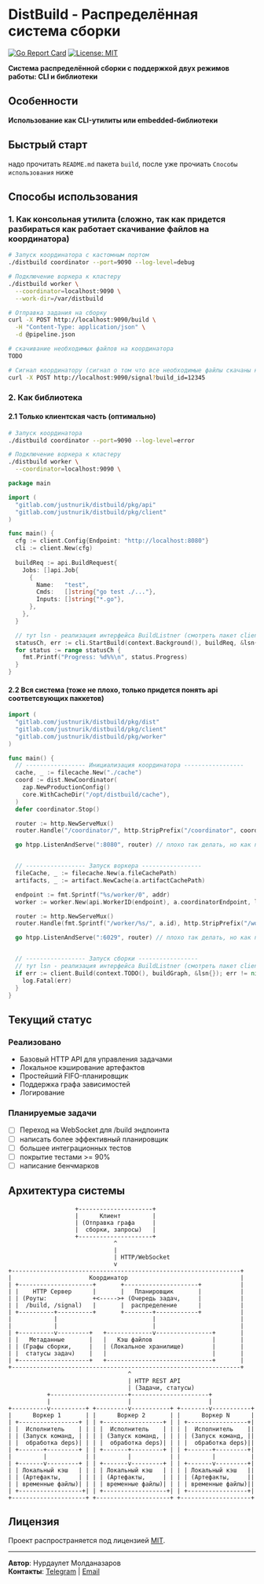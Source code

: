 # DistBuild - Распределённая система сборки

[![Go Report Card](https://goreportcard.com/badge/gitlab.com/justnurik/distbuild)](https://goreportcard.com/report/gitlab.com/justnurik/distbuild)
[![License: MIT](https://img.shields.io/badge/License-MIT-blue.svg)](https://opensource.org/licenses/MIT)

**Система распределённой сборки с поддержкой двух режимов работы: CLI и библиотеки**

## Особенности
**Использование как CLI-утилиты или embedded-библиотеки**

## Быстрый старт
надо прочитать `README.md` пакета `build`, после уже прочиать `Способы использования` ниже

## Способы использования

### 1. Как консольная утилита (сложно, так как придется разбираться как работает скачивание файлов на координатора)

```bash
# Запуск координатора с кастомным портом
./distbuild coordinator --port=9090 --log-level=debug

# Подключение воркера к кластеру
./distbuild worker \
  --coordinator=localhost:9090 \
  --work-dir=/var/distbuild

# Отправка задания на сборку
curl -X POST http://localhost:9090/build \
  -H "Content-Type: application/json" \
  -d @pipeline.json

# скачивание необходимых файлов на координатора
TODO

# Сигнал координатору (сигнал о том что все необходимые файлы скачаны на координатора)
curl -X POST http://localhost:9090/signal?build_id=12345
```

### 2. Как библиотека

#### 2.1 Только клиентская часть (оптимально)

```bash
# Запуск координатора
./distbuild coordinator --port=9090 --log-level=error

# Подключение воркера к кластеру
./distbuild worker \
  --coordinator=localhost:9090 \
```

```go
package main

import (
  "gitlab.com/justnurik/distbuild/pkg/api"
  "gitlab.com/justnurik/distbuild/pkg/client"
)

func main() {
  cfg := client.Config{Endpoint: "http://localhost:8080"}
  cli := client.New(cfg)
  
  buildReq := api.BuildRequest{
    Jobs: []api.Job{
      {
        Name:   "test",
        Cmds:   []string{"go test ./..."},
        Inputs: []string{"*.go"},
      },
    },
  }

  // тут lsn - реализация интерфейса BuildListner (смотреть пакет client)
  statusCh, err := cli.StartBuild(context.Background(), buildReq, &lsn{})
  for status := range statusCh {
    fmt.Printf("Progress: %d%%\n", status.Progress)
  }
}
```

#### 2.2 Вся система (тоже не плохо, только придется понять api соответсвующих паккетов)

```go
import (
  "gitlab.com/justnurik/distbuild/pkg/dist"
  "gitlab.com/justnurik/distbuild/pkg/client"
  "gitlab.com/justnurik/distbuild/pkg/worker"
)

func main() {
  // ----------------- Инициализация координатора -----------------
  cache, _ := filecache.New("./cache")
  coord := dist.NewCoordinator(
    zap.NewProductionConfig()
    core.WithCacheDir("/opt/distbuild/cache"),
  )
  defer coordinator.Stop()

  router := http.NewServeMux()
  router.Handle("/coordinator/", http.StripPrefix("/coordinator", coordinator))

  go htpp.ListenAndServe(":8080", router) // плохо так делать, но как пример сойдет 


  // ----------------- Запуск воркера -----------------
  fileCache, _ := filecache.New(a.fileCachePath)
  artifacts, _ := artifact.NewCache(a.artifactCachePath)

  endpoint := fmt.Sprintf("%s/worker/0", addr)
  worker := worker.New(api.WorkerID(endpoint), a.coordinatorEndpoint, logger, fileCache, artifacts)

  router := http.NewServeMux()
  router.Handle(fmt.Sprintf("/worker/%s/", a.id), http.StripPrefix("/worker/"+a.id, worker))

  go htpp.ListenAndServe(":6029", router) // плохо так делать, но как пример сойдет 


  // ----------------- Запуск сборки -----------------
  // тут lsn - реализация интерфейса BuildListner (смотреть пакет client)
  if err := client.Build(context.TODO(), buildGraph, &lsn{}); err != nil {
    log.Fatal(err)
  }
}
```

## Текущий статус

### Реализовано
- Базовый HTTP API для управления задачами
- Локальное кэширование артефактов
- Простейший FIFO-планировщик
- Поддержка графа зависимостей
- Логирование

### Планируемые задачи
- [ ] Переход на WebSocket для /build эндпоинта
- [ ] написать более эффективный планировщик
- [ ] большее интеграционных тестов
- [ ] покрытие тестами >= 90%
- [ ] написание бенчмарков

## Архитектура системы
```
                   +---------------------+
                   |      Клиент         |
                   | (Отправка графа     |
                   |  сборки, запросы)   |
                   +---------------------+
                              ^
                              |
                              | HTTP/WebSocket
                              v
+-----------------------------------------------------------------+
|                      Координатор                                |
| +---------------------+       +---------------------+           |
| |    HTTP Сервер      |       |   Планировщик       |           |
| | (Роуты:             +<----->+ (Очередь задач,     |           |
| |  /build, /signal)   |       |  распределение      |           |
| +----------+----------+       +--------+------------+           |
|            |                           |                        |
|            |                           |                        |
| +----------v---------+   +-------------v----------------+       |
| |   Метаданные       |   |   Кэш файлов                 |       |
| | (Графы сборки,     |   | (Локальное хранилище)        |       |
| |  статусы задач)    |   |                              |       |
| +--------------------+   +------------------------------+       |
+-----------------------------------------------------------------+
                                  ^
                                  | HTTP REST API
                                  | (Задачи, статусы)
           +----------------------+----------------------+
           |                      |                      |
+----------v----------+ +---------v-----------+ +--------v-----------+
|      Воркер 1       | |      Воркер 2       | |      Воркер N      |
| +-----------------+ | | +-----------------+ | | +-----------------+|
| |  Исполнитель    | | | |  Исполнитель    | | | |  Исполнитель    ||
| | (Запуск команд, | | | | (Запуск команд, | | | | (Запуск команд, ||
| |  обработка deps)| | | |  обработка deps)| | | |  обработка deps)||
| +-------+---------+ | | +-------+---------+ | | +-------+---------+|
|         |           | |         |           | |         |          |
| +-------v---------+ | | +-------v---------+ | | +-------v---------+|
| | Локальный кэш   | | | | Локальный кэш   | | | | Локальный кэш   ||
| | (Артефакты,     | | | | (Артефакты,     | | | | (Артефакты,     ||
| | временные файлы)| | | | временные файлы)| | | | временные файлы)||
| +------------------+| | +------------------+| | +-----------------+|
+---------------------+ +---------------------+ +--------------------+
```

## Лицензия
Проект распространяется под лицензией [MIT](LICENSE). 

---

**Автор**: Нурдаулет Молданазаров  
**Контакты**: [Telegram](https://t.me/jnurik) | [Email](mailto:moldanazarov.n@phystech.edu)
